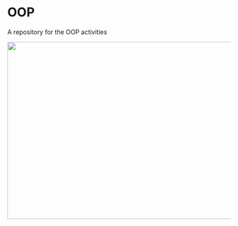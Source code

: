 # OOP
A repository for the OOP activities
<p align="center"><img src="https://cdn.discordapp.com/attachments/787478560842711090/977426588482289744/unknown.png"
width="700px"; height="400px"/></p>
